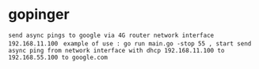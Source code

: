 # gopinger

```send async pings to google via 4G router network interface 192.168.11.100 ```
``` example of use : go run main.go -stop 55 , start send async ping from network interface with dhcp 192.168.11.100 to 192.168.55.100 to google.com ```
